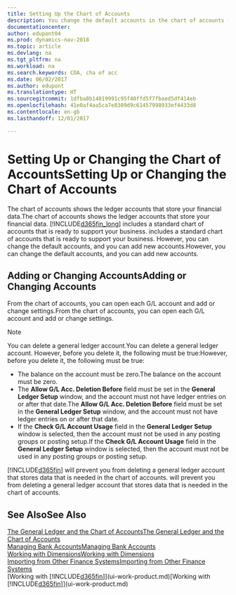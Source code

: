 ```yaml
---
title: Setting Up the Chart of Accounts
description: You change the default accounts in the chart of accounts (COA), and you can add new accounts.
documentationcenter: 
author: edupont04
ms.prod: dynamics-nav-2018
ms.topic: article
ms.devlang: na
ms.tgt_pltfrm: na
ms.workload: na
ms.search.keywords: COA, cha of acc
ms.date: 06/02/2017
ms.author: edupont
ms.translationtype: HT
ms.sourcegitcommit: 1dfba8b14019991c95f40ffd5f7fbaed5df414eb
ms.openlocfilehash: 41e0af4aa5ca7e8309d9c61457998933ef4433d8
ms.contentlocale: en-gb
ms.lasthandoff: 12/01/2017

---
```

# <a name="setting-up-or-changing-the-chart-of-accounts"></a><span data-ttu-id="372cb-103">Setting Up or Changing the Chart of Accounts</span><span class="sxs-lookup"><span data-stu-id="372cb-103">Setting Up or Changing the Chart of Accounts</span></span>
<span data-ttu-id="372cb-104">The chart of accounts shows the ledger accounts that store your financial data.</span><span class="sxs-lookup"><span data-stu-id="372cb-104">The chart of accounts shows the ledger accounts that store your financial data.</span></span> [!INCLUDE[d365fin_long](includes/d365fin_long_md.md)]<span data-ttu-id="372cb-105"> includes a standard chart of accounts that is ready to support your business.</span><span class="sxs-lookup"><span data-stu-id="372cb-105"> includes a standard chart of accounts that is ready to support your business.</span></span>
<span data-ttu-id="372cb-106">However, you can change the default accounts, and you can add new accounts.</span><span class="sxs-lookup"><span data-stu-id="372cb-106">However, you can change the default accounts, and you can add new accounts.</span></span>  

## <a name="adding-or-changing-accounts"></a><span data-ttu-id="372cb-107">Adding or Changing Accounts</span><span class="sxs-lookup"><span data-stu-id="372cb-107">Adding or Changing Accounts</span></span>
<span data-ttu-id="372cb-108">From the chart of accounts, you can open each G/L account and add or change settings.</span><span class="sxs-lookup"><span data-stu-id="372cb-108">From the chart of accounts, you can open each G/L account and add or change settings.</span></span>

> [!NOTE]  
>   <span data-ttu-id="372cb-109">You can delete a general ledger account.</span><span class="sxs-lookup"><span data-stu-id="372cb-109">You can delete a general ledger account.</span></span> <span data-ttu-id="372cb-110">However, before you delete it, the following must be true:</span><span class="sxs-lookup"><span data-stu-id="372cb-110">However, before you delete it, the following must be true:</span></span>  

* <span data-ttu-id="372cb-111">The balance on the account must be zero.</span><span class="sxs-lookup"><span data-stu-id="372cb-111">The balance on the account must be zero.</span></span>  
* <span data-ttu-id="372cb-112">The **Allow G/L Acc. Deletion Before** field must be set in the **General Ledger Setup** window, and the account must not have ledger entries on or after that date.</span><span class="sxs-lookup"><span data-stu-id="372cb-112">The **Allow G/L Acc. Deletion Before** field must be set in the **General Ledger Setup** window, and the account must not have ledger entries on or after that date.</span></span>  
* <span data-ttu-id="372cb-113">If the **Check G/L Account Usage** field in the **General Ledger Setup** window is selected, then the account must not be used in any posting groups or posting setup.</span><span class="sxs-lookup"><span data-stu-id="372cb-113">If the **Check G/L Account Usage** field in the **General Ledger Setup** window is selected, then the account must not be used in any posting groups or posting setup.</span></span>  

[!INCLUDE[d365fin](includes/d365fin_md.md)]<span data-ttu-id="372cb-114"> will prevent you from deleting a general ledger account that stores data that is needed in the chart of accounts.</span><span class="sxs-lookup"><span data-stu-id="372cb-114"> will prevent you from deleting a general ledger account that stores data that is needed in the chart of accounts.</span></span>  

## <a name="see-also"></a><span data-ttu-id="372cb-115">See Also</span><span class="sxs-lookup"><span data-stu-id="372cb-115">See Also</span></span>
[<span data-ttu-id="372cb-116">The General Ledger and the Chart of Accounts</span><span class="sxs-lookup"><span data-stu-id="372cb-116">The General Ledger and the Chart of Accounts</span></span>](finance-general-ledger.md)  
[<span data-ttu-id="372cb-117">Managing Bank Accounts</span><span class="sxs-lookup"><span data-stu-id="372cb-117">Managing Bank Accounts</span></span>](bank-manage-bank-accounts.md)  
[<span data-ttu-id="372cb-118">Working with Dimensions</span><span class="sxs-lookup"><span data-stu-id="372cb-118">Working with Dimensions</span></span>](finance-dimensions.md)  
[<span data-ttu-id="372cb-119">Importing from Other Finance Systems</span><span class="sxs-lookup"><span data-stu-id="372cb-119">Importing from Other Finance Systems</span></span>](upload-data.md)  
<span data-ttu-id="372cb-120">[Working with [!INCLUDE[d365fin](includes/d365fin_md.md)]](ui-work-product.md)</span><span class="sxs-lookup"><span data-stu-id="372cb-120">[Working with [!INCLUDE[d365fin](includes/d365fin_md.md)]](ui-work-product.md)</span></span>  

## 

